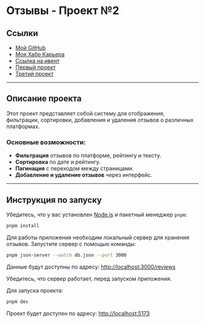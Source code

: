 # Отзывы - Проект №2

## Ссылки

- [Мой GitHub](https://github.com/kim-nik/)
- [Моя Хабр Карьера](https://career.habr.com/nik-kim-nik)
- [Ссылка на ивент](https://special.habr.com/)
- [Первый проект](https://github.com/kim-nik/hexlet-habr-dec)
- [Третий проект](https://github.com/kim-nik/hexlet-habr-dec-third)

---

## Описание проекта

Этот проект представляет собой систему для отображения, фильтрации, сортировки, добавления и удаления отзывов о различных платформах.

### Основные возможности:

- **Фильтрация** отзывов по платформе, рейтингу и тексту.
- **Сортировка** по дате и рейтингу.
- **Пагинация** с переходом между страницами.
- **Добавление и удаление отзывов** через интерфейс.

---

## Инструкция по запуску

Убедитесь, что у вас установлен [Node.js](https://nodejs.org/) и пакетный менеджер `pnpm`:

```bash
pnpm install
```

Для работы приложения необходим локальный сервер для хранения отзывов. Запустите сервер с помощью команды:

```bash
pnpm json-server --watch db.json --port 3000
```

Данные будут доступны по адресу: [http://localhost:3000/reviews](http://localhost:3000/reviews)

Убедитесь, что сервер работает, перед запуском приложения.

Для запуска проекта:

```bash
pnpm dev
```

Проект будет доступен по адресу: [http://localhost:5173](http://localhost:5173)
